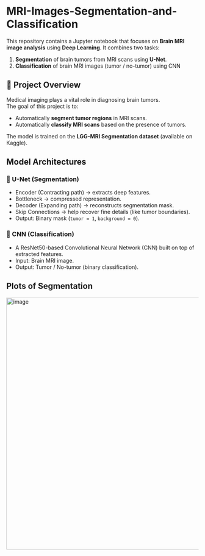 # MRI-Images-Segmentation-and-Classification

This repository contains a Jupyter notebook that focuses on **Brain MRI image analysis** using **Deep Learning**. It combines two tasks: 
1. **Segmentation** of brain tumors from MRI scans using **U-Net**.
2. **Classification** of brain MRI images (tumor / no-tumor) using CNN

## 📌 Project Overview
Medical imaging plays a vital role in diagnosing brain tumors.  
The goal of this project is to:
- Automatically **segment tumor regions** in MRI scans.
- Automatically **classify MRI scans** based on the presence of tumors.

The model is trained on the **LGG-MRI Segmentation dataset** (available on Kaggle).  



## Model Architectures

### 🔹 U-Net (Segmentation)
- Encoder (Contracting path) → extracts deep features.
- Bottleneck → compressed representation.
- Decoder (Expanding path) → reconstructs segmentation mask.
- Skip Connections → help recover fine details (like tumor boundaries).
- Output: Binary mask (`tumor = 1`, `background = 0`).

### 🔹 CNN (Classification)
- A ResNet50-based Convolutional Neural Network (CNN) built on top of extracted features.
- Input: Brain MRI image.
- Output: Tumor / No-tumor (binary classification).

## Plots of Segmentation
<img width="867" height="661" alt="image" src="https://github.com/user-attachments/assets/f1135f7b-435d-4d4a-b6c0-09d23baf3f3a" />

